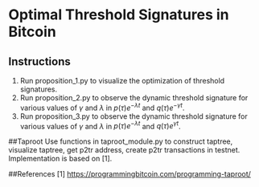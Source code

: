 # Optimal Threshold Signatures in Bitcoin
## Instructions
1. Run proposition_1.py to visualize the optimization of threshold signatures.
2. Run proposition_2.py to observe the dynamic threshold signature for various values of $\gamma$ and $\lambda$ in $p(\tau)e^{- \lambda t}$ and  $q(\tau)e^{- \gamma t}$.
3. Run proposition_3.py to observe the dynamic threshold signature for various values of $\gamma$ and $\lambda$ in $p(\tau)e^{- \lambda t}$ and  $q(\tau)e^{\gamma t}$.


##Taproot
Use functions in taproot_module.py to construct taptree, visualize taptree, get p2tr address, create p2tr transactions in testnet. Implementation is based on [1].

##References
[1] https://programmingbitcoin.com/programming-taproot/
